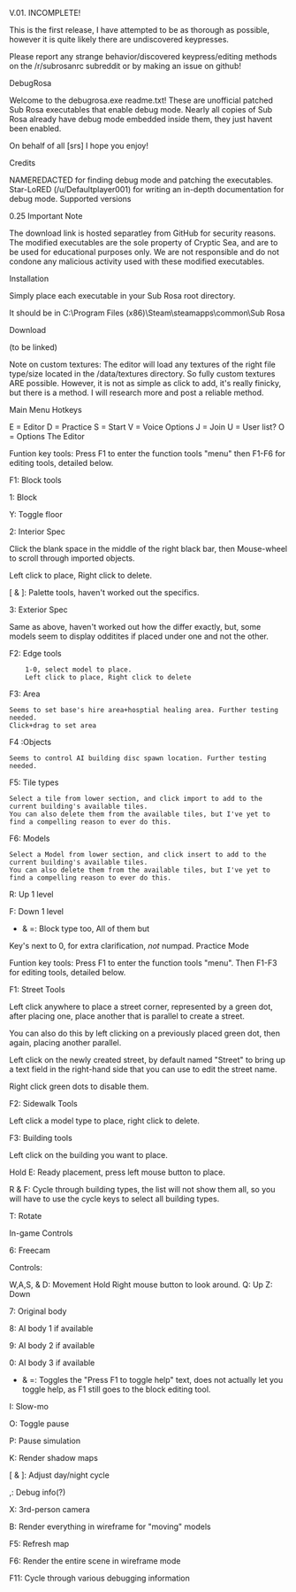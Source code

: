 V.01. INCOMPLETE!

This is the first release, I have attempted to be as thorough as possible, however it is quite likely there are undiscovered keypresses.

Please report any strange behavior/discovered keypress/editing methods on the /r/subrosanrc subreddit or by making an issue on github!

DebugRosa

Welcome to the debugrosa.exe readme.txt! These are unofficial patched Sub Rosa executables that enable debug mode. Nearly all copies of Sub Rosa already have debug mode embedded inside them, they just havent been enabled.

On behalf of all [srs] I hope you enjoy!

Credits

NAMEREDACTED for finding debug mode and patching the executables.
Star-LoRED (/u/Defaultplayer001) for writing an in-depth documentation for debug mode.
Supported versions

0.25
Important Note

The download link is hosted separatley from GitHub for security reasons. The modified executables are the sole property of Cryptic Sea, and are to be used for educational purposes only. We are not responsible and do not condone any malicious activity used with these modified executables.

Installation

Simply place each executable in your Sub Rosa root directory.

It should be in C:\Program Files (x86)\Steam\steamapps\common\Sub Rosa

Download

(to be linked)

Note on custom textures: The editor will load any textures of the right file type/size located in the /data/textures directory. So fully custom textures ARE possible. However, it is not as simple as click to add, it's really finicky, but there is a method. I will research more and post a reliable method.

Main Menu Hotkeys

E = Editor
D = Practice
S = Start
V = Voice Options
J = Join
U = User list?
O = Options
The Editor

Funtion key tools: Press F1 to enter the function tools "menu" then F1-F6 for editing tools, detailed below.

F1: Block tools

1: Block

Y: Toggle floor

2: Interior Spec

Click the blank space in the middle of the right black bar, then Mouse-wheel to scroll through imported objects.

Left click to place, Right click to delete.

[ & ]: Palette tools, haven't worked out the specifics.

3: Exterior Spec

Same as above, haven't worked out how the differ exactly, but, some models seem to display odditites if placed under one and not the other.

F2: Edge tools

        1-0, select model to place.
        Left click to place, Right click to delete
F3: Area

    Seems to set base's hire area+hosptial healing area. Further testing needed.
    Click+drag to set area
F4 :Objects

    Seems to control AI building disc spawn location. Further testing needed.
F5: Tile types

    Select a tile from lower section, and click import to add to the current building's available tiles.
    You can also delete them from the available tiles, but I've yet to find a compelling reason to ever do this.
F6: Models

    Select a Model from lower section, and click insert to add to the current building's available tiles.
    You can also delete them from the available tiles, but I've yet to find a compelling reason to ever do this.
R: Up 1 level

F: Down 1 level

- & =: Block type too, All of them but

Key's next to 0, for extra clarification, *not* numpad.
Practice Mode

Funtion key tools: Press F1 to enter the function tools "menu". Then F1-F3 for editing tools, detailed below.

F1: Street Tools

Left click anywhere to place a street corner, represented by a green dot, after placing one, place another that is parallel to create a street.

You can also do this by left clicking on a previously placed green dot, then again, placing another parallel.

Left click on the newly created street, by default named "Street" to bring up a text field in the right-hand side that you can use to edit the street name.

Right click green dots to disable them.

F2: Sidewalk Tools

Left click a model type to place, right click to delete.

F3: Building tools

Left click on the building you want to place.

Hold E: Ready placement, press left mouse button to place.

R & F: Cycle through building types, the list will not show them all, so you will have to use the cycle keys to select all building types.

T: Rotate

In-game Controls

6: Freecam

Controls:

W,A,S, & D: Movement Hold Right mouse button to look around. Q: Up Z: Down

7: Original body

8: AI body 1 if available

9: AI body 2 if available

0: AI body 3 if available

+ & =: Toggles the "Press F1 to toggle help" text, does not actually let you toggle help, as F1 still goes to the block editing tool.

I: Slow-mo

O: Toggle pause

P: Pause simulation

K: Render shadow maps

[ & ]: Adjust day/night cycle

,: Debug info(?)

X: 3rd-person camera

B: Render everything in wireframe for "moving" models

F5: Refresh map

F6: Render the entire scene in wireframe mode

F11: Cycle through various debugging information
